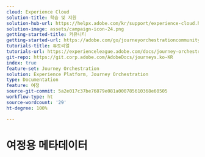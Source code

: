 ```yaml
---
cloud: Experience Cloud
solution-title: 학습 및 지원
solution-hub-url: https://helpx.adobe.com/kr/support/experience-cloud.html
solution-image: assets/campaign-icon-24.png
getting-started-title: 커뮤니티
getting-started-url: https://adobe.com/go/journeyorchestrationcommunity
tutorials-title: 튜토리얼
tutorials-url: https://experienceleague.adobe.com/docs/journey-orchestration-learn/tutorials/understanding-journey-orchestration.html?lang=ko
git-repo: https://git.corp.adobe.com/AdobeDocs/journeys.ko-KR
index: true
feature-set: Journey Orchestration
solution: Experience Platform, Journey Orchestration
type: Documentation
feature: 여정
source-git-commit: 5a2e017c37be76879e081a000785610368e60505
workflow-type: ht
source-wordcount: '29'
ht-degree: 100%

---
```



# 여정용 메타데이터
